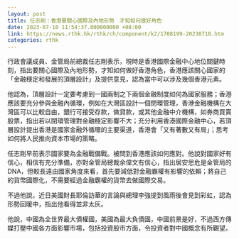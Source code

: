 ```yaml
---
layout: post
title: 任志剛：香港要關心國際及內地形勢　才知如何做好角色
date: 2023-07-10 11:54:37.000000000 +08:00
link: https://news.rthk.hk/rthk/ch/component/k2/1708199-20230710.htm
categories: rthk
---
```


行政會議成員、金管局前總裁任志剛表示，現時是香港國際金融中心地位關鍵時刻，指出要關心國際及內地形勢，才知如何做好香港角色，香港應該關心國家的「金融穩定和發展的頂層設計」及提供意見，認為當中可以涉及幾個香港元素。

他認為，頂層設計一定要考慮到一國兩制之下兩個金融制度如何為國家服務；香港應該要充分參與金融內循環，例如在大灣區設計一個閉環管理，香港金融機構在大灣區可以比較自由，銀行可接受存款，做貸款，或其他金融中介機構，如券商買賣股票，指出若以閉環管理對金融穩定影響不大；充分利用香港國際金融中心，若頂層設計提出香港是國家金融外循環的主要渠道，香港會「又有著數又有局」；思考如何將人民推向資本市場的策略。

任志剛早前表示國家要為金融戰備戰。被問到香港應該如何應對。他說對國家好有信心，相信有充分準備，亦對金管局總裁余偉文有信心，指出居安思危是金管局的DNA，但較長遠由國家角度來看，首先要減低對金融霸權有影響的依賴；將自己的貨幣國際化，不需要經過金融霸權的貨幣去做國際交易。

不過他說，近日美國財長耶倫訪華的言論與總理李強提到風雨後會見到彩虹，認為形勢回暖中，指出他看得並非太灰。

他說，中國為全世界最大債權國，美國為最大負債國，中國前景是好，不過西方傳媒打壓中國各方面影響市場，包括投資股市方面，令投資者對中國概念有所觀望。
